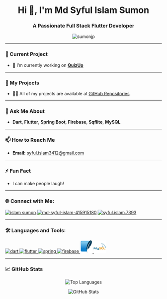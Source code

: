 <h1 align="center">Hi 👋, I'm Md Syful Islam Sumon</h1>
<h3 align="center">A Passionate Full Stack Flutter Developer</h3>

<p align="center">
    <img src="https://komarev.com/ghpvc/?username=sumonjp&label=Profile%20views&color=0e75b6&style=flat" alt="sumonjp" />
</p>

---

### 🚀 Current Project
- 🔭 I’m currently working on [**QuizUp**](https://github.com/sumonJP/QuizUp.git)

---

### 📂 My Projects
- 👨‍💻 All of my projects are available at [GitHub Repositories](https://github.com/sumonJP?tab=repositories)

---

### 💬 Ask Me About
- **Dart**, **Flutter**, **Spring Boot**, **Firebase**, **Sqflite**, **MySQL**

---

### 📫 How to Reach Me
- **Email:** [syful.islam3412@gmail.com](mailto:syful.islam3412@gmail.com)

---

### ⚡ Fun Fact
- I can make people laugh!

---

### 🌐 Connect with Me:
<p align="left">
    <a href="https://twitter.com/islam sumon" target="blank">
        <img align="center" src="https://raw.githubusercontent.com/rahuldkjain/github-profile-readme-generator/master/src/images/icons/Social/twitter.svg" alt="islam sumon" height="30" width="40" />
    </a>
    <a href="https://linkedin.com/in/md-syful-islam-415915180" target="blank">
        <img align="center" src="https://raw.githubusercontent.com/rahuldkjain/github-profile-readme-generator/master/src/images/icons/Social/linked-in-alt.svg" alt="md-syful-islam-415915180" height="30" width="40" />
    </a>
    <a href="https://fb.com/syful.islam.7393" target="blank">
        <img align="center" src="https://raw.githubusercontent.com/rahuldkjain/github-profile-readme-generator/master/src/images/icons/Social/facebook.svg" alt="syful.islam.7393" height="30" width="40" />
    </a>
</p>

---

### 🛠️ Languages and Tools:
<p align="left"> 
    <a href="https://dart.dev" target="_blank" rel="noreferrer"> 
        <img src="https://www.vectorlogo.zone/logos/dartlang/dartlang-icon.svg" alt="dart" width="40" height="40"/> 
    </a> 
    <a href="https://flutter.dev" target="_blank" rel="noreferrer"> 
        <img src="https://www.vectorlogo.zone/logos/flutterio/flutterio-icon.svg" alt="flutter" width="40" height="40"/> 
    </a>
    <a href="https://spring.io/" target="_blank" rel="noreferrer"> 
        <img src="https://www.vectorlogo.zone/logos/springio/springio-icon.svg" alt="spring" width="40" height="40"/> 
    </a>
    <a href="https://firebase.google.com/" target="_blank" rel="noreferrer"> 
        <img src="https://www.vectorlogo.zone/logos/firebase/firebase-icon.svg" alt="firebase" width="40" height="40"/> 
    </a>
    <a href="https://pub.dev/packages/sqflite" target="_blank" rel="noreferrer"> 
        <img src="https://raw.githubusercontent.com/devicons/devicon/master/icons/sqlite/sqlite-original.svg" alt="sqflite" width="40" height="40"/> 
    </a>
    <a href="https://www.mysql.com/" target="_blank" rel="noreferrer"> 
        <img src="https://raw.githubusercontent.com/devicons/devicon/master/icons/mysql/mysql-original-wordmark.svg" alt="mysql" width="40" height="40"/> 
    </a>
</p>


---

### 📈 GitHub Stats
<p align="center">
    <img src="https://github-readme-stats.vercel.app/api/top-langs?username=sumonjp&show_icons=true&locale=en&layout=compact&theme=default_repocard" alt="Top Languages" />
</p>
<p align="center">
    <img src="https://github-readme-stats.vercel.app/api?username=sumonjp&show_icons=true&locale=en&theme=default_repocard" alt="GitHub Stats" />
</p>

